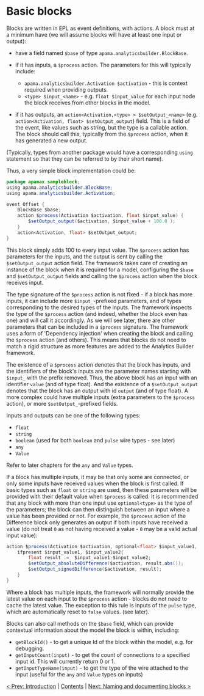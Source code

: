 # Basic blocks

Blocks are written in EPL as event definitions, with actions. A block must at a minimum have (we will assume blocks will have at least one input or output):

* have a field named `$base` of type `apama.analyticsbuilder.BlockBase`.
* if it has inputs, a `$process` action.  The parameters for this will typically include:

  * `apama.analyticsbuilder.Activation $activation` - this is context required when providing outputs.
  * `<type> $input_<name>` - e.g. `float $input_value` for each input node the block receives from other blocks in the model.

* if it has outputs, an `action<Activation,<type> > $setOutput_<name>` (e.g. `action<Activation, float> $setOutput_output`) field.  This is a field of the event, like values such as string, but the type is a callable action.  The block should call this, typically from the `$process` action, when it has generated a new output.

(Typically, types from another package would have a corresponding `using` statement so that they can be referred to by their short name).

Thus, a very simple block implementation could be:

```Java
package apamax.sampleblock;
using apama.analyticsbuilder.BlockBase;
using apama.analyticsbuilder.Activation;

event Offset {
    BlockBase $base;
    action $process(Activation $activation, float $input_value) {
        $setOutput_output($activation, $input_value + 100.0 );
    }
    action<Activation, float> $setOutput_output;
}
```

This block simply adds 100 to every input value.  The `$process` action has parameters for the inputs, and the output is sent by calling the `$setOutput_output` action field. The framework takes care of creating an instance of the block when it is required for a model, configuring the `$base` and `$setOutput_output` fields and calling the `$process` action when the block receives input.

The type signature of the `$process` action is not fixed - if a block has more inputs, it can include more `$input_`-prefixed parameters, and of types corresponding to the desired types of the inputs. The framework inspects the type of the `$process` action (and indeed, whether the block even has one) and will call it accordingly. As we will see later, there are other parameters that can be included in a `$process` signature.  The framework uses a form of 'Dependency injection' when creating the block and calling the `$process` action (and others). This means that blocks do not need to match a rigid structure as more features are added to the Analytics Builder framework.

The existence of a `$process` action denotes that the block has inputs, and the identifiers of the block's inputs are the parameter names starting with `$input_` with the prefix removed.  Thus, the above block has an input with an identifier `value` (and of type float).  And the existence of a `$setOutput_output` denotes that the block has an output with id `output` (and of type float).  A more complex could have multiple inputs (extra parameters to the `$process` action), or more `$setOutput_`-prefixed fields.

Inputs and outputs can be one of the following types:

* `float`
* `string`
* `boolean` (used for both `boolean` and `pulse` wire types - see later)
* `any`
* `Value`

Refer to later chapters for the `any` and `Value` types.

If a block has multiple inputs, it may be that only some are connected, or only some inputs have received values when the block is first called. If basic types such as `float` or `string` are used, then these parameters will be provided with their default value when `$process` is called.  It is recommended that any block with more than one input use `optional<type>` as the type of the parameters; the block can then distinguish between an input where a value has been provided or not. For example, the `$process` action of the Difference block only generates an output if both inputs have received a value (do not treat `0` as not having received a value - `0` may be a valid actual input value):

```Java
action $process(Activation $activation, optional<float> $input_value1, optional<float> $input_value2) {
    ifpresent $input_value1, $input_value2{
        float result :=  $input_value1-$input_value2;
        $setOutput_absoluteDifference($activation, result.abs());
        $setOutput_signedDifference($activation, result);
    }
}
```

Where a block has multiple inputs, the framework will normally provide the latest value on each input to the `$process` action - blocks do not need to cache the latest value. The exception to this rule is inputs of the `pulse` type, which are automatically reset to `false` values. (see later).

Blocks can also call methods on the `$base` field, which can provide contextual information about the model the block is within, including:

* `getBlockId()` - to get a unique Id of the block within the model, e.g. for debugging.
* `getInputCount(input)` - to get the count of connections to a specified input id. This will currently return 0 or 1.
* `getInputTypeName(input)` - to get the type of the wire attached to the input (useful for the `any` and `Value` types on inputs)

[< Prev: Introduction](005-Intro.md) | [Contents](000-contents.md) | [Next: Naming and documenting blocks >](020-NamingAndDoc.md) 

